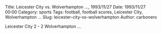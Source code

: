 Title: Leicester City vs. Wolverhampton …, 1993/11/27
Date: 1993/11/27 00:00
Category: sports
Tags: football, football scores, Leicester City, Wolverhampton …
Slug: leicester-city-vs-wolverhampton
Author: carbonero


Leicester City 2 - 2 Wolverhampton …
